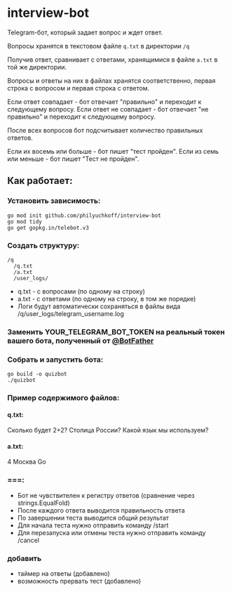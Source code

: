 # interview-bot

Telegram-бот, который задает вопрос и ждет ответ.

Вопросы хранятся в текстовом файле `q.txt` в директории `/q`

Получив ответ, сравнивает с ответами, хранящимися в файле `a.txt` в той же директории. 

Вопросы и ответы на них в файлах хранятся соответственно, первая строка с вопросом и первая строка с ответом. 

Если ответ совпадает - бот отвечает "правильно" и переходит к следующему вопросу. 
Если ответ не совпадает - бот отвечает "не правильно" и переходит к следующему вопросу. 

После всех вопросов бот подсчитывает количество правильных ответов. 

Если их восемь или больше - бот пишет "тест пройден". 
Если из семь или меньше - бот пишет "Тест не пройден".

## Как работает:
### Установить зависимость:

    go mod init github.com/philyuchkoff/interview-bot
    go mod tidy
    go get gopkg.in/telebot.v3

### Создать структуру:
    /q
      /q.txt
      /a.txt
      /user_logs/
 
- q.txt - с вопросами (по одному на строку) 
- a.txt - с ответами (по одному на строку, в том же порядке)
- Логи будут автоматически сохраняться в файлы вида /q/user_logs/telegram_username.log

### Заменить YOUR_TELEGRAM_BOT_TOKEN на реальный токен вашего бота, полученный от [@BotFather](https://t.me/BotFather)

### Собрать и запустить бота:

    go build -o quizbot
    ./quizbot

### Пример содержимого файлов:
#### q.txt:

Сколько будет 2+2?
Столица России?
Какой язык мы используем?

#### a.txt:

4
Москва
Go

### ===:
- Бот не чувствителен к регистру ответов (сравнение через strings.EqualFold)
- После каждого ответа выводится правильность ответа
- По завершении теста выводится общий результат
- Для начала теста нужно отправить команду /start
- Для перезапуска или отмены теста нужно отправить команду /cancel

### добавить
- таймер на ответы (добавлено)
- возможность прервать тест  (добавлено)
